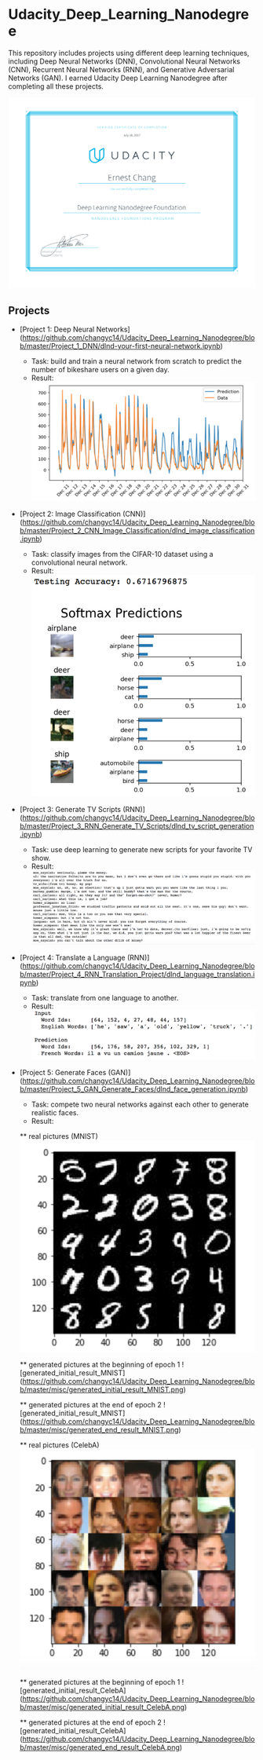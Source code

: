 # Udacity_Deep_Learning_Nanodegree

This repository includes projects using different deep learning techniques, including Deep Neural Networks (DNN), Convolutional Neural Networks (CNN), Recurrent Neural Networks (RNN), and Generative Adversarial Networks (GAN). I earned Udacity Deep Learning Nanodegree after completing all these projects.

![certificate](https://github.com/changyc14/Udacity_Deep_Learning_Nanodegree/blob/master/certificate.png)

## Projects
* [Project 1: Deep Neural Networks]
(https://github.com/changyc14/Udacity_Deep_Learning_Nanodegree/blob/master/Project_1_DNN/dlnd-your-first-neural-network.ipynb)
  * Task: build and train a neural network from scratch to predict the number of bikeshare users on a given day.
  * Result: 
  ![dnn_result](https://github.com/changyc14/Udacity_Deep_Learning_Nanodegree/blob/master/misc/DNN_result.png)
  
* [Project 2: Image Classification (CNN)]
(https://github.com/changyc14/Udacity_Deep_Learning_Nanodegree/blob/master/Project_2_CNN_Image_Classification/dlnd_image_classification.ipynb)
  * Task: classify images from the CIFAR-10 dataset using a convolutional neural network.
  * Result: 
  ![cnn_result](https://github.com/changyc14/Udacity_Deep_Learning_Nanodegree/blob/master/misc/CNN_result.png)
  
* [Project 3: Generate TV Scripts (RNN)]
(https://github.com/changyc14/Udacity_Deep_Learning_Nanodegree/blob/master/Project_3_RNN_Generate_TV_Scripts/dlnd_tv_script_generation.ipynb)
  * Task: use deep learning to generate new scripts for your favorite TV show.
  * Result: 
  ![rnn1_result](https://github.com/changyc14/Udacity_Deep_Learning_Nanodegree/blob/master/misc/RNN1_result.png)
  
* [Project 4: Translate a Language (RNN)]
(https://github.com/changyc14/Udacity_Deep_Learning_Nanodegree/blob/master/Project_4_RNN_Translation_Project/dlnd_language_translation.ipynb)
  * Task: translate from one language to another.
  * Result: 
  ![rnn2_result](https://github.com/changyc14/Udacity_Deep_Learning_Nanodegree/blob/master/misc/RNN2_result.png)
  
* [Project 5: Generate Faces (GAN)]
(https://github.com/changyc14/Udacity_Deep_Learning_Nanodegree/blob/master/Project_5_GAN_Generate_Faces/dlnd_face_generation.ipynb)
  * Task: compete two neural networks against each other to generate realistic faces.
  * Result: 
 
  ** real pictures (MNIST)
  ![real_MNIST](https://github.com/changyc14/Udacity_Deep_Learning_Nanodegree/blob/master/misc/real_MNIST.png)
  
  ** generated pictures at the beginning of epoch 1
  ![generated_initial_result_MNIST]
  (https://github.com/changyc14/Udacity_Deep_Learning_Nanodegree/blob/master/misc/generated_initial_result_MNIST.png)
  
  ** generated pictures at the end of epoch 2
  ![generated_initial_result_MNIST]
  (https://github.com/changyc14/Udacity_Deep_Learning_Nanodegree/blob/master/misc/generated_end_result_MNIST.png)
  
  ** real pictures (CelebA)
  ![real_CelebA](https://github.com/changyc14/Udacity_Deep_Learning_Nanodegree/blob/master/misc/real_CelebA.png)
  
  ** generated pictures at the beginning of epoch 1
  ![generated_initial_result_CelebA]
  (https://github.com/changyc14/Udacity_Deep_Learning_Nanodegree/blob/master/misc/generated_initial_result_CelebA.png)
  
  ** generated pictures at the end of epoch 2
  ![generated_initial_result_CelebA]
  (https://github.com/changyc14/Udacity_Deep_Learning_Nanodegree/blob/master/misc/generated_end_result_CelebA.png)
  
  
  
